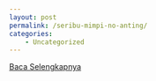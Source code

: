```yaml
---
layout: post
permalink: /seribu-mimpi-no-anting/
categories:
    - Uncategorized
---
```


[Baca Selengkapnya](/10)